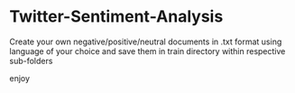 # Twitter-Sentiment-Analysis
Create your own negative/positive/neutral documents in .txt format using language of your choice and save them in train directory within respective sub-folders

enjoy

